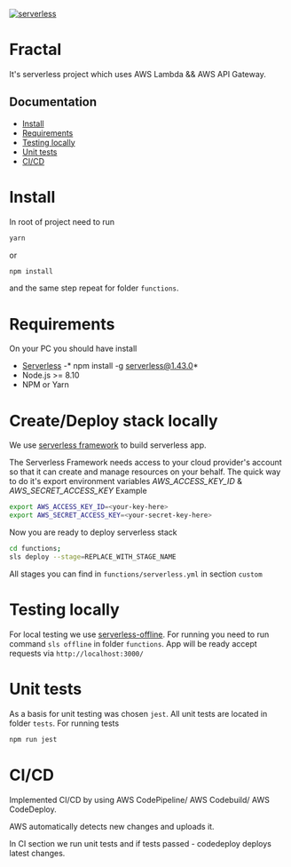 [![serverless](http://public.serverless.com/badges/v3.svg)](http://www.serverless.com)
# Fractal

It's serverless project which uses AWS Lambda && AWS API Gateway.

## Documentation
- [Install](#install)
- [Requirements](#requirements)
- [Testing locally](#testing-locally)
- [Unit tests](#unit-tests)
- [CI/CD](#ci/cd)


# Install
In root of project need to run
```bash
yarn
```
or
```bash
npm install
```

and the same step repeat for folder ```functions```.

# Requirements
On your PC you should have install
- [Serverless](https://serverless.com) -*  npm install -g serverless@1.43.0*
- Node.js >= 8.10
- NPM or Yarn

# Create/Deploy stack locally
We use [serverless framework](https://serverless.com) to build serverless app.

The Serverless Framework needs access to your cloud provider's account so that it can create and manage resources on your behalf.
The quick way to do it's export environment variables *AWS_ACCESS_KEY_ID* & *AWS_SECRET_ACCESS_KEY*
Example
```bash
export AWS_ACCESS_KEY_ID=<your-key-here>
export AWS_SECRET_ACCESS_KEY=<your-secret-key-here>
```
Now you are ready to deploy serverless stack
```bash
cd functions;
sls deploy --stage=REPLACE_WITH_STAGE_NAME
```
All stages you can find in ```functions/serverless.yml``` in section ```custom```

# Testing locally
For local testing we use [serverless-offline](https://github.com/dherault/serverless-offline).
For running you need to run command ```sls offline``` in folder ```functions```.
App will be ready accept requests via ```http://localhost:3000/```

# Unit tests
As a basis for unit testing was chosen ```jest```.
All unit tests are located in folder ```tests```.
For running tests
```bash
npm run jest
```

# CI/CD

Implemented CI/CD by using AWS CodePipeline/ AWS Codebuild/ AWS CodeDeploy.

AWS automatically detects new changes and uploads it.

In CI section we run unit tests and if tests passed - codedeploy deploys latest changes.
